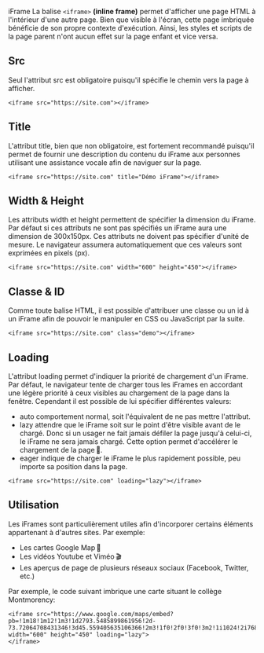 iFrame
La balise `<iframe>` **(inline frame)** permet d'afficher une page HTML à l'intérieur d'une autre page. Bien que visible à l'écran, cette page imbriquée bénéficie de son propre contexte d'exécution. Ainsi, les styles et scripts de la page parent n'ont aucun effet sur la page enfant et vice versa.

## Src

Seul l'attribut src est obligatoire puisqu'il spécifie le chemin vers la page à afficher.

```
<iframe src="https://site.com"></iframe>
```

## Title

L'attribut title, bien que non obligatoire, est fortement recommandé puisqu'il permet de fournir une description du contenu du iFrame aux personnes utilisant une assistance vocale afin de naviguer sur la page.

```
<iframe src="https://site.com" title="Démo iFrame"></iframe>
```

## Width & Height

Les attributs width et height permettent de spécifier la dimension du iFrame. Par défaut si ces attributs ne sont pas spécifiés un iFrame aura une dimension de 300x150px. Ces attributs ne doivent pas spécifier d'unité de mesure. Le navigateur assumera automatiquement que ces valeurs sont exprimées en pixels (px).

```
<iframe src="https://site.com" width="600" height="450"></iframe>
```

## Classe & ID

Comme toute balise HTML, il est possible d'attribuer une classe ou un id à un iFrame afin de pouvoir le manipuler en CSS ou JavaScript par la suite.

```
<iframe src="https://site.com" class="demo"></iframe>
```

## Loading

L'attribut loading permet d'indiquer la priorité de chargement d'un iFrame. Par défaut, le navigateur tente de charger tous les iFrames en accordant une légère priorité à ceux visibles au chargement de la page dans la fenêtre. Cependant il est possible de lui spécifier différentes valeurs:

- auto comportement normal, soit l'équivalent de ne pas mettre l'attribut.
- lazy attendre que le iFrame soit sur le point d'être visible avant de le chargé. Donc si un usager ne fait jamais défiler la page jusqu'à celui-ci, le iFrame ne sera jamais chargé. Cette option permet d'accélérer le chargement de la page 🏁.
- eager indique de charger le iFrame le plus rapidement possible, peu importe sa position dans la page.
```
<iframe src="https://site.com" loading="lazy"></iframe>
```

## Utilisation

Les iFrames sont particulièrement utiles afin d'incorporer certains éléments appartenant à d'autres sites. Par exemple:

- Les cartes Google Map 📍
- Les vidéos Youtube et Viméo 🎬
- Les aperçus de page de plusieurs réseaux sociaux (Facebook, Twitter, etc.)

Par exemple, le code suivant imbrique une carte situant le collège Montmorency:

```
<iframe src="https://www.google.com/maps/embed?pb=!1m18!1m12!1m3!1d2793.5485899861956!2d-73.72064708431346!3d45.559405635106366!2m3!1f0!2f0!3f0!3m2!1i1024!2i768!4f13.1!3m3!1m2!1s0x4cc9223815890e79%3A0xe7408a77564697c4!2sColl%C3%A8ge%20Montmorency!5e0!3m2!1sfr!2sca!4v1617136763120!5m2!1sfr!2sca" width="600" height="450" loading="lazy">
</iframe>
```
